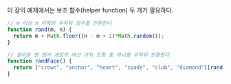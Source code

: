 

이 장의 예제에서는 보조 함수(helper function) 두 개가 필요하다.

```js
// m 이상 n 이하의 무작위 정수를 반환한다
function rand(m, n) {
  return m + Math.floor((n - m + 1)*Math.random());
}

// 클라운 앤 앵커 게임의 여섯 가지 도형 중 하나를 무작위 반환한다
function randFace() {
  return ["crown", "anchor", "heart", "spade", "club", "diamond"][rand(0,5)];
}
```

